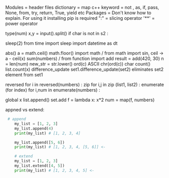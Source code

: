 Modules = header files
dictionary = map c++
keyword = not , as, if, pass, None, from, try, return, True, yield etc 
Packages = Don't know how to explain. For using it installing pip is required
":" =  slicing operator
'**' = power operator 

type(num)
x,y = input().split()
if char is not in s2 :

sleep(2) from time import sleep
import datetime as dt

abs()
a = math.ceil() math.floor()  import math / from math import sin, ceil  -> a - ceil(x)
sum(numbers)  / from function import add   result = add(420, 30)
n = len(num)
new_str = str.lower()
ord(c) ASCII     chr(ord(c)) char
count()   list.count(x)
difference_update set1.difference_update(set2) eliminates set2 element from set1

reversed for i in reversed(numbers) :
zip for i,j in zip (list1, list2) :
enumerate (for index)  for i,num in enumerate(numbers) :

global x
list.append() set.add
f = lambda x: x*2 
num = map(f, numbers)


appned vs extend: 
```python
 # append 
    my_list = [1, 2, 3]
    my_list.append(4)
    print(my_list) # [1, 2, 3, 4]

    my_list.append([5, 6])
    print(my_list) # [1, 2, 3, 4, [5, 6]] <-
```

```python
    # extend 
    my_list = [1, 2, 3]
    my_list.extend([4, 5])
    print(my_list) # [1, 2, 3, 4, 5] <-

```